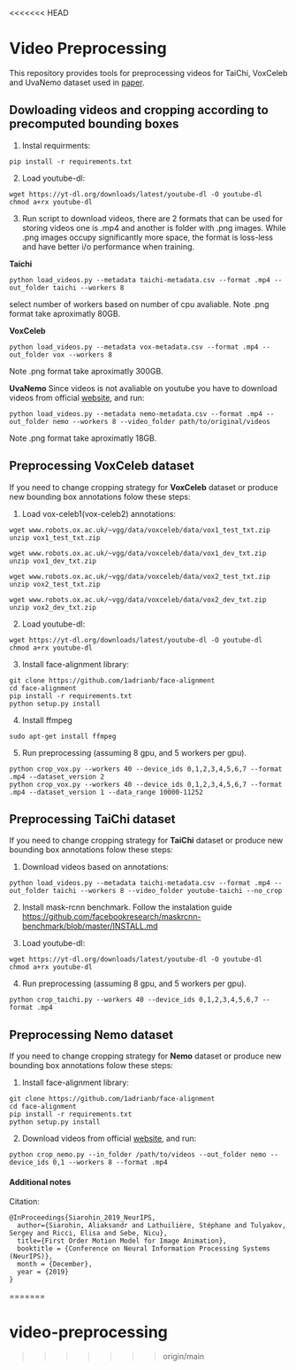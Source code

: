 <<<<<<< HEAD
# Video Preprocessing 
This repository provides tools for preprocessing videos for TaiChi, VoxCeleb and UvaNemo dataset used in [paper](https://papers.nips.cc/paper/8935-first-order-motion-model-for-image-animation).

<!---
# Downloading
VoxCeleb with our preprocessing can be download in [.mp4](https://yadi.sk/d/6XkWUoJzjzuwVA) format and in [.png](https://drive.google.com/file/d/1VLhAbzbrexqg-nHq8l1AV8oc-Sq-x0kZ/view?usp=sharing). 

TaiChi can be downloade directly in format [.mp4](https://yadi.sk/d/03C366987mkS1w) or [.png](https://drive.google.com/file/d/10b_OiRxMKRgbrOQHQvM-OEISPWfiM7zY/view?usp=sharing).
-->

## Dowloading videos and cropping according to precomputed bounding boxes
1) Instal requirments:
```
pip install -r requirements.txt
```

2) Load youtube-dl:
```
wget https://yt-dl.org/downloads/latest/youtube-dl -O youtube-dl
chmod a+rx youtube-dl
```

3) Run script to download videos, there are 2 formats that can be used for storing videos one is .mp4 and another is folder with .png images. While .png images occupy significantly more space, the format is loss-less and have better i/o performance when training.

**Taichi**
```
python load_videos.py --metadata taichi-metadata.csv --format .mp4 --out_folder taichi --workers 8
```
select number of workers based on number of cpu avaliable. Note .png format take aproximatly 80GB.


**VoxCeleb**
```
python load_videos.py --metadata vox-metadata.csv --format .mp4 --out_folder vox --workers 8
```
Note .png format take aproximatly 300GB.

**UvaNemo**
Since videos is not avaliable on youtube you have to download videos from official [website](https://www.uva-nemo.org/), and run:
```
python load_videos.py --metadata nemo-metadata.csv --format .mp4 --out_folder nemo --workers 8 --video_folder path/to/original/videos
```
Note .png format take aproximatly 18GB.

## Preprocessing VoxCeleb dataset

If you need to change cropping strategy for **VoxCeleb** dataset or produce new bounding box annotations folow these steps:

1) Load vox-celeb1(vox-celeb2) annotations:

```
wget www.robots.ox.ac.uk/~vgg/data/voxceleb/data/vox1_test_txt.zip
unzip vox1_test_txt.zip

wget www.robots.ox.ac.uk/~vgg/data/voxceleb/data/vox1_dev_txt.zip
unzip vox1_dev_txt.zip
```

```
wget www.robots.ox.ac.uk/~vgg/data/voxceleb/data/vox2_test_txt.zip
unzip vox2_test_txt.zip

wget www.robots.ox.ac.uk/~vgg/data/voxceleb/data/vox2_dev_txt.zip
unzip vox2_dev_txt.zip
```

2) Load youtube-dl:
```
wget https://yt-dl.org/downloads/latest/youtube-dl -O youtube-dl
chmod a+rx youtube-dl
```

3) Install face-alignment library:

```
git clone https://github.com/1adrianb/face-alignment
cd face-alignment
pip install -r requirements.txt
python setup.py install
```

4) Install ffmpeg

```
sudo apt-get install ffmpeg
```

5) Run preprocessing (assuming 8 gpu, and 5 workers per gpu).
```
python crop_vox.py --workers 40 --device_ids 0,1,2,3,4,5,6,7 --format .mp4 --dataset_version 2
python crop_vox.py --workers 40 --device_ids 0,1,2,3,4,5,6,7 --format .mp4 --dataset_version 1 --data_range 10000-11252
```


## Preprocessing TaiChi dataset
If you need to change cropping strategy for **TaiChi** dataset or produce new bounding box annotations folow these steps:

1) Download videos based on annotations:

```
python load_videos.py --metadata taichi-metadata.csv --format .mp4 --out_folder taichi --workers 8 --video_folder youtube-taichi --no_crop
```

2) Install mask-rcnn benchmark. Follow the instalation guide https://github.com/facebookresearch/maskrcnn-benchmark/blob/master/INSTALL.md

3) Load youtube-dl:
```
wget https://yt-dl.org/downloads/latest/youtube-dl -O youtube-dl
chmod a+rx youtube-dl
```

4) Run preprocessing (assuming 8 gpu, and 5 workers per gpu).
```
python crop_taichi.py --workers 40 --device_ids 0,1,2,3,4,5,6,7 --format .mp4
```

## Preprocessing Nemo dataset
If you need to change cropping strategy for **Nemo** dataset or produce new bounding box annotations folow these steps:

1) Install face-alignment library:
```
git clone https://github.com/1adrianb/face-alignment
cd face-alignment
pip install -r requirements.txt
python setup.py install
```

2) Download videos from official [website](https://www.uva-nemo.org/), and run:
```
python crop_nemo.py --in_folder /path/to/videos --out_folder nemo --device_ids 0,1 --workers 8 --format .mp4
```

#### Additional notes

Citation:

```
@InProceedings{Siarohin_2019_NeurIPS,
  author={Siarohin, Aliaksandr and Lathuilière, Stéphane and Tulyakov, Sergey and Ricci, Elisa and Sebe, Nicu},
  title={First Order Motion Model for Image Animation},
  booktitle = {Conference on Neural Information Processing Systems (NeurIPS)},
  month = {December},
  year = {2019}
}
```
=======
# video-preprocessing
>>>>>>> origin/main
